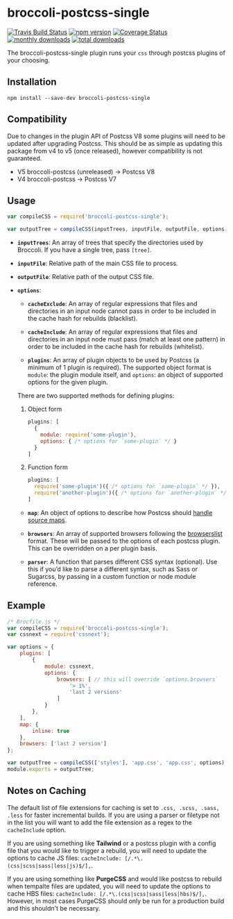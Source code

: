# broccoli-postcss-single

[![Travis Build Status][travis-img]][travis-url]
[![npm version][npm-img]][npm-url]
[![Coverage Status][coveralls-img]][coveralls-url]
[![monthly downloads][monthly-downloads-img]][monthly-downloads-url]
[![total downloads][total-downloads-img]][total-downloads-url]

The broccoli-postcss-single plugin runs your `css` through postcss plugins of your choosing.

## Installation

```shell
npm install --save-dev broccoli-postcss-single
```

## Compatibility

Due to changes in the plugin API of Postcss V8 some plugins will need to be updated after upgrading Postcss. This should be as simple as updating this package from v4 to v5 (once released), however compatibility is not guaranteed.

- V5 broccoli-postcss (unreleased) -> Postcss V8
- V4 broccoli-postcss -> Postcss V7

## Usage

```javascript
var compileCSS = require('broccoli-postcss-single');

var outputTree = compileCSS(inputTrees, inputFile, outputFile, options);
```

- **`inputTrees`**: An array of trees that specify the directories used by Broccoli. If you have a single tree, pass `[tree]`.

- **`inputFile`**: Relative path of the main CSS file to process.

- **`outputFile`**: Relative path of the output CSS file.

- **`options`**:

  - **`cacheExclude`**: An array of regular expressions that files and directories in an input node cannot pass in order to be included in the cache hash for rebuilds (blacklist).
 
  - **`cacheInclude`**: An array of regular expressions that files and directories in an input node must pass (match at least one pattern) in order to be included in the cache hash for rebuilds (whitelist).

  - **`plugins`**: An array of plugin objects to be used by Postcss (a minimum of 1 plugin is required). The supported object format is `module`: the plugin module itself, and `options`: an object of supported options for the given plugin.

  There are two supported methods for defining plugins:

  1. Object form

      ```javascript
      plugins: [
        {
          module: require('some-plugin'),
          options: { /* options for `some-plugin` */ }
        }
      ]
      ```

  2. Function form

      ```javascript
      plugins: [
        require('some-plugin')({ /* options for `some-plugin` */ }),
        require('another-plugin')({ /* options for `another-plugin` */ }),
      ]
      ```

  - **`map`**: An object of options to describe how Postcss should [handle source maps](https://github.com/postcss/postcss/blob/master/docs/source-maps.md).

  - **`browsers`**: An array of supported browsers following the [browserslist](https://github.com/ai/browserslist) format. These will be passed to the options of each postcss plugin. This can be overridden on a per plugin basis.

  - **`parser`**: A function that parses different CSS syntax (optional). Use this if you’d like to parse a different syntax, such as Sass or Sugarcss, by passing in a custom function or node module reference.

## Example

```javascript
/* Brocfile.js */
var compileCSS = require('broccoli-postcss-single');
var cssnext = require('cssnext');

var options = {
    plugins: [
        {
            module: cssnext,
            options: {
                browsers: [ // this will override `options.browsers`
                    '> 1%',
                    'last 2 versions'
                ]
            }
        },
    ],
    map: {
        inline: true
    },
    browsers: ['last 2 version']
};

var outputTree = compileCSS(['styles'], 'app.css', 'app.css', options);
module.exports = outputTree;
```


## Notes on Caching

The default list of file extensions for caching is set to `.css, .scss, .sass, .less` for faster incremental builds. If you are using a parser or filetype not in the list you will want to add the file extension as a regex to the `cacheInclude` option.

If you are using something like **Tailwind** or a postcss plugin with a config file that you would like to trigger a rebuild, you will need to update the options to cache JS files: `cacheInclude: [/.*\.(css|scss|sass|less|js)$/],`.

If you are using something like **PurgeCSS** and would like postcss to rebuild when tempalte files are updated, you will need to update the options to cache HBS files: `cacheInclude: [/.*\.(css|scss|sass|less|hbs)$/],`. However, in most cases PurgeCSS should only be run for a production build and this shouldn't be necessary.

[travis-img]: https://travis-ci.org/jeffjewiss/broccoli-postcss-single.svg?branch=master
[travis-url]: https://travis-ci.org/jeffjewiss/broccoli-postcss-single
[npm-img]: https://badge.fury.io/js/broccoli-postcss-single.svg
[npm-url]: https://www.npmjs.com/package/broccoli-postcss-single
[monthly-downloads-img]: https://img.shields.io/npm/dm/broccoli-postcss-single.svg
[monthly-downloads-url]: https://www.npmjs.com/package/broccoli-postcss-single
[total-downloads-img]: https://img.shields.io/npm/dt/broccoli-postcss-single.svg
[total-downloads-url]: https://www.npmjs.com/package/broccoli-postcss-single
[coveralls-img]: https://coveralls.io/repos/github/jeffjewiss/broccoli-postcss-single/badge.svg?branch=master
[coveralls-url]: https://coveralls.io/github/jeffjewiss/broccoli-postcss-single?branch=master
